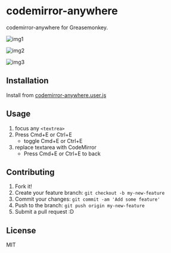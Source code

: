 # codemirror-anywhere

codemirror-anywhere for Greasemonkey.

![img1](http://i.gyazo.com/c29a9a3535c66083827cba81181bd5c1.gif)

![img2](http://i.gyazo.com/990c553552be3ca673e815c777c3f8b2.gif)

![img3](http://gyazo.com/003a690ade95e7a84b3f06de1c0ac508.gif)

## Installation

Install from [codemirror-anywhere.user.js](https://github.com/azu/codemirror-anywhere/raw/master/codemirror-anywhere.user.js)

## Usage

1. focus any `<textrea>`
2. Press Cmd+E or Ctrl+E
    - toggle Cmd+E or Ctrl+E
3. replace textarea with CodeMirror
    - Press Cmd+E or Ctrl+E to back

## Contributing

1. Fork it!
2. Create your feature branch: `git checkout -b my-new-feature`
3. Commit your changes: `git commit -am 'Add some feature'`
4. Push to the branch: `git push origin my-new-feature`
5. Submit a pull request :D

## License

MIT
